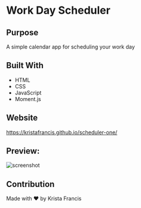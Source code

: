 # Work Day Scheduler

## Purpose

A simple calendar app for scheduling your work day

[](https://github.com/kristafrancis/scheduler/commit/1342169eb5ab019192013d9a2ea4d1103e5620a4)

## Built With

- HTML
- CSS
- JavaScript
- Moment.js

## Website

https://kristafrancis.github.io/scheduler-one/

## Preview:

![screenshot](./assets/images/work-day.png)

## Contribution

Made with ❤️️ by Krista Francis
